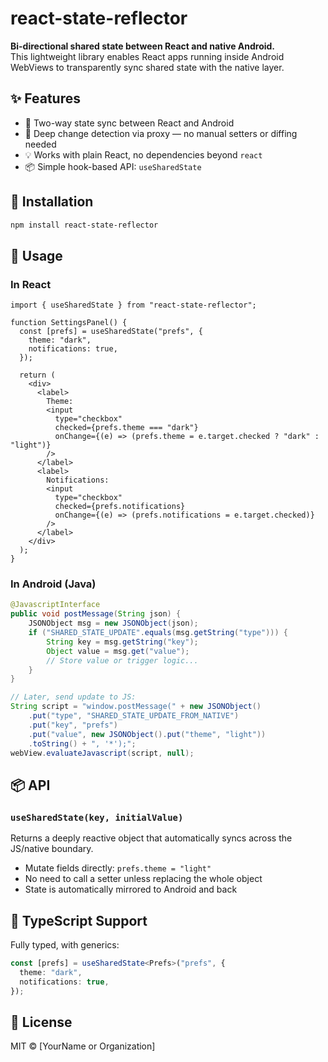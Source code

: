 # react-state-reflector

**Bi-directional shared state between React and native Android.**  
This lightweight library enables React apps running inside Android WebViews to transparently sync shared state with the native layer.

## ✨ Features

- 🔁 Two-way state sync between React and Android
- 🧠 Deep change detection via proxy — no manual setters or diffing needed
- 💡 Works with plain React, no dependencies beyond `react`
- 📦 Simple hook-based API: `useSharedState`

## 🚀 Installation

```bash
npm install react-state-reflector
```

## 🔧 Usage

### In React

```tsx
import { useSharedState } from "react-state-reflector";

function SettingsPanel() {
  const [prefs] = useSharedState("prefs", {
    theme: "dark",
    notifications: true,
  });

  return (
    <div>
      <label>
        Theme:
        <input
          type="checkbox"
          checked={prefs.theme === "dark"}
          onChange={(e) => (prefs.theme = e.target.checked ? "dark" : "light")}
        />
      </label>
      <label>
        Notifications:
        <input
          type="checkbox"
          checked={prefs.notifications}
          onChange={(e) => (prefs.notifications = e.target.checked)}
        />
      </label>
    </div>
  );
}
```

### In Android (Java)

```java
@JavascriptInterface
public void postMessage(String json) {
    JSONObject msg = new JSONObject(json);
    if ("SHARED_STATE_UPDATE".equals(msg.getString("type"))) {
        String key = msg.getString("key");
        Object value = msg.get("value");
        // Store value or trigger logic...
    }
}

// Later, send update to JS:
String script = "window.postMessage(" + new JSONObject()
    .put("type", "SHARED_STATE_UPDATE_FROM_NATIVE")
    .put("key", "prefs")
    .put("value", new JSONObject().put("theme", "light"))
    .toString() + ", '*');";
webView.evaluateJavascript(script, null);
```

## 📦 API

### `useSharedState(key, initialValue)`

Returns a deeply reactive object that automatically syncs across the JS/native boundary.

- Mutate fields directly: `prefs.theme = "light"`
- No need to call a setter unless replacing the whole object
- State is automatically mirrored to Android and back

## 🔐 TypeScript Support

Fully typed, with generics:

```ts
const [prefs] = useSharedState<Prefs>("prefs", {
  theme: "dark",
  notifications: true,
});
```

## 📜 License

MIT © [YourName or Organization]
